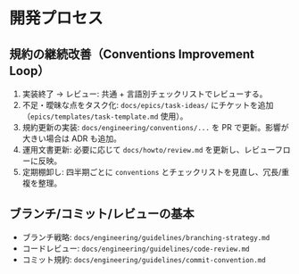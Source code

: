 # 開発プロセス

## 規約の継続改善（Conventions Improvement Loop）

1. 実装終了 → レビュー: 共通 + 言語別チェックリストでレビューする。
2. 不足・曖昧な点をタスク化: `docs/epics/task-ideas/` にチケットを追加（`epics/templates/task-template.md` 使用）。
3. 規約更新の実装: `docs/engineering/conventions/...` を PR で更新。影響が大きい場合は ADR も追加。
4. 運用文書更新: 必要に応じて `docs/howto/review.md` を更新し、レビューフローに反映。
5. 定期棚卸し: 四半期ごとに `conventions` とチェックリストを見直し、冗長/重複を整理。

## ブランチ/コミット/レビューの基本
- ブランチ戦略: `docs/engineering/guidelines/branching-strategy.md`
- コードレビュー: `docs/engineering/guidelines/code-review.md`
- コミット規約: `docs/engineering/guidelines/commit-convention.md`
